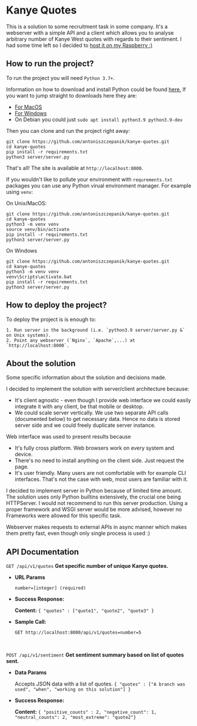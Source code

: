 # Kanye Quotes
This is a solution to some recruitment task in some company. 
It's a webserver with a simple API and a client which allows you to
analyse arbitrary number of Kanye West quotes with regards to their sentiment. 
I had some time left so I decided to [host it on my Raspberry :)](https://kanye.antoniszczepanik.com/)

## How to run the project?
To run the project you will need `Python 3.7+`.

Information on how to download and install Python could be found [here.](https://wiki.python.org/moin/BeginnersGuide/Download)
If you want to jump straight to downloads here they are:
* [For MacOS](https://www.python.org/downloads/mac-osx/)
* [For Windows](https://www.python.org/downloads/mac-osx/)
* On Debian you could just `sudo apt install python3.9 python3.9-dev`

Then you can clone and run the project right away:
```
git clone https://github.com/antoniszczepanik/kanye-quotes.git
cd kanye-quotes
pip install -r requirements.txt
python3 server/server.py
```

That's all! The site is available at `http://localhost:8000`.

If you wouldn't like to pollute your environment with `requrements.txt` packages you
can use any Python virual environment manager. For example using `venv`:

On Unix/MacOS:
```
git clone https://github.com/antoniszczepanik/kanye-quotes.git
cd kanye-quotes
python3 -m venv venv
source venv/bin/activate
pip install -r requirements.txt
python3 server/server.py
```

On Windows
```
git clone https://github.com/antoniszczepanik/kanye-quotes.git
cd kanye-quotes
python3 -m venv venv
venv\Scripts\activate.bat
pip install -r requirements.txt
python3 server/server.py
```


## How to deploy the project?
To deploy the project is is enough to:

	1. Run server in the background (i.e. `python3.9 server/server.py &` on Unix systems).
	2. Point any webserver (`Nginx`, `Apache`,...) at `http://localhost:8000`.

## About the solution

Some specific information about the solution and decisions made.

I decided to implement the solution with server/client architecture because:
* It's client agnostic - even though I provide web interface we could easily integrate it with any client, be that mobile or desktop.
* We could scale server vertically. We use two separate API calls (documented below) to get necessary data. Hence no data is stored server side and we could freely duplicate server instance.

Web interface was used to present results because
* It's fully cross platform. Web browsers work on every system and device.
* There's no need to install anything on the client side. Just request the page.
* It's user friendly. Many users are not comfortable with for example CLI interfaces. That's not the case with web, most users are familiar with it.

I decided to implement server in Python because of limited time amount.
The solution uses only Python builtins extensively, the crucial one being HTTPServer.
I would not recommend to run this server production. Using a proper 
framework and WSGI server would be more advised, however no Frameworks were allowed for this specific task.

Webserver makes requests to external APIs in async manner which makes them
pretty fast, even though only single process is used :)


**API Documentation**
----

`GET /api/v1/quotes`  <b>Get specific number of unique Kanye quotes.</b>
  
*  **URL Params**
 
   `number=[integer] (required)`

* **Success Response:**
 
    **Content:** `{ "quotes" : ["quote1", "quote2", "quote3" }`
 
* **Sample Call:**

  `GET http://localhost:8000/api/v1/quotes=number=5`
  
  </br>

`POST /api/v1/sentiment`  <b>Get sentiment summary based on list of quotes sent.</b>

* **Data Params**

  Accepts JSON data with a list of quotes.
  `{ "quotes" : ["A branch was used", "when", "working on this solution"] }`


* **Success Response:**
 
    **Content:** `{ "positive_counts" : 2, "negative_count": 1, "neutral_counts": 2, "most_extreme": "quote2"}`

